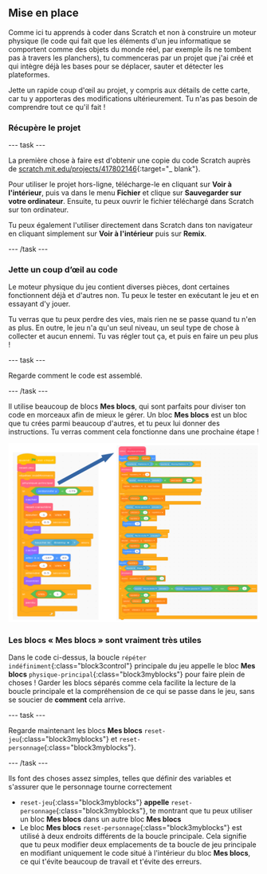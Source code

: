 ## Mise en place

Comme ici tu apprends à coder dans Scratch et non à construire un moteur physique (le code qui fait que les éléments d'un jeu informatique se comportent comme des objets du monde réel, par exemple ils ne tombent pas à travers les planchers), tu commenceras par un projet que j'ai créé et qui intègre déjà les bases pour se déplacer, sauter et détecter les plateformes.

Jette un rapide coup d'œil au projet, y compris aux détails de cette carte, car tu y apporteras des modifications ultérieurement. Tu n'as pas besoin de comprendre tout ce qu'il fait !

### Récupère le projet

--- task ---

La première chose à faire est d'obtenir une copie du code Scratch auprès de [scratch.mit.edu/projects/417802146](https://scratch.mit.edu/projects/417802146){:target="_ blank"}.

Pour utiliser le projet hors-ligne, télécharge-le en cliquant sur **Voir à l'intérieur**, puis va dans le menu **Fichier** et clique sur **Sauvegarder sur votre ordinateur**. Ensuite, tu peux ouvrir le fichier téléchargé dans Scratch sur ton ordinateur.

Tu peux également l'utiliser directement dans Scratch dans ton navigateur en cliquant simplement sur **Voir à l'intérieur** puis sur **Remix**.

--- /task ---

### Jette un coup d’œil au code

Le moteur physique du jeu contient diverses pièces, dont certaines fonctionnent déjà et d'autres non. Tu peux le tester en exécutant le jeu et en essayant d'y jouer.

Tu verras que tu peux perdre des vies, mais rien ne se passe quand tu n'en as plus. En outre, le jeu n'a qu'un seul niveau, un seul type de chose à collecter et aucun ennemi. Tu vas régler tout ça, et puis en faire un peu plus !

--- task ---

Regarde comment le code est assemblé.

--- /task ---

Il utilise beaucoup de blocs **Mes blocs**, qui sont parfaits pour diviser ton code en morceaux afin de mieux le gérer. Un bloc **Mes blocs** est un bloc que tu crées parmi beaucoup d'autres, et tu peux lui donner des instructions. Tu verras comment cela fonctionne dans une prochaine étape !

![](images/setup2and3.png)

### Les blocs « Mes blocs » sont vraiment très utiles

Dans le code ci-dessus, la boucle `répéter indéfiniment`{:class="block3control"} principale du jeu appelle le bloc **Mes blocs** `physique-principal`{:class="block3myblocks"} pour faire plein de choses ! Garder les blocs séparés comme cela facilite la lecture de la boucle principale et la compréhension de ce qui se passe dans le jeu, sans se soucier de **comment** cela arrive.

--- task ---

Regarde maintenant les blocs **Mes blocs** `reset-jeu`{:class="block3myblocks"} et `reset-personnage`{:class="block3myblocks"}.

--- /task ---

Ils font des choses assez simples, telles que définir des variables et s'assurer que le personnage tourne correctement

- `reset-jeu`{:class="block3myblocks"} **appelle** `reset-personnage`{:class="block3myblocks"}, te montrant que tu peux utiliser un bloc **Mes blocs** dans un autre bloc **Mes blocs**
- Le bloc **Mes blocs** `reset-personnage`{:class="block3myblocks"} est utilisé à deux endroits différents de la boucle principale. Cela signifie que tu peux modifier deux emplacements de ta boucle de jeu principale en modifiant uniquement le code situé à l'intérieur du bloc **Mes blocs**, ce qui t'évite beaucoup de travail et t'évite des erreurs.
